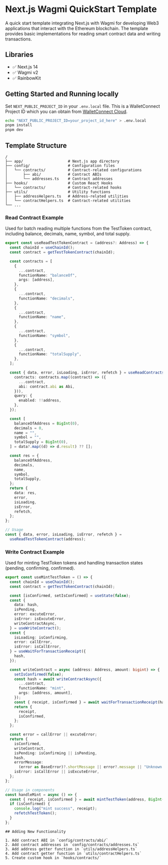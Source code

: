 # Next.js Wagmi QuickStart Template

A quick start template integrating Next.js with Wagmi for developing Web3 applications that interact with the Ethereum blockchain. The template provides basic implementations for reading smart contract data and writing transactions.

## Libraries

- ✅ Next.js 14
- ✅ Wagmi v2
- ✅ RainbowKit

## Getting Started and Running locally

Set `NEXT_PUBLIC_PROJECT_ID` in your `.env.local` file. This is a WalletConnect Project ID which you can obtain from [WalletConnect Cloud](https://cloud.reown.com/app).

```bash
echo "NEXT_PUBLIC_PROJECT_ID=your_project_id_here" > .env.local
pnpm install
pnpm dev
```

## Template Structure

```
/
├── app/                    # Next.js app directory
├── config/                 # Configuration files
│   └── contracts/          # Contract-related configurations
│       ├── abi/            # Contract ABIs
│       └── addresses.ts    # Contract addresses
├── hooks/                  # Custom React Hooks
│   └── contracts/          # Contract-related hooks
├── utils/                  # Utility functions
│   ├── addressHelpers.ts   # Address-related utilities
│   └── contractHelpers.ts  # Contract-related utilities
└── ...
```

### Read Contract Example

Used for batch reading multiple functions from the TestToken contract, including balance, decimals, name, symbol, and total supply.

```typescript
export const useReadTestTokenContract = (address?: Address) => {
  const chainId = useChainId();
  const contract = getTestTokenContract(chainId);

  const contracts = [
    {
      ...contract,
      functionName: "balanceOf",
      args: [address],
    },
    {
      ...contract,
      functionName: "decimals",
    },
    {
      ...contract,
      functionName: "name",
    },
    {
      ...contract,
      functionName: "symbol",
    },
    {
      ...contract,
      functionName: "totalSupply",
    },
  ];

  const { data, error, isLoading, isError, refetch } = useReadContracts({
    contracts: contracts.map((contract) => ({
      ...contract,
      abi: contract.abi as Abi,
    })),
    query: {
      enabled: !!address,
    },
  });

  const [
    balanceOfAddress = BigInt(0),
    decimals = 0,
    name = "",
    symbol = "",
    totalSupply = BigInt(0),
  ] = data?.map((d) => d.result) ?? [];

  const res = {
    balanceOfAddress,
    decimals,
    name,
    symbol,
    totalSupply,
  };
  return {
    data: res,
    error,
    isLoading,
    isError,
    refetch,
  };
};

// Usage
const { data, error, isLoading, isError, refetch } =
  useReadTestTokenContract(address);
```

### Write Contract Example

Used for minting TestToken tokens and handling transaction states (pending, confirming, confirmed).

```typescript
export const useMintTestToken = () => {
  const chainId = useChainId();
  const contract = getTestTokenContract(chainId);

  const [isConfirmed, setIsConfirmed] = useState(false);
  const {
    data: hash,
    isPending,
    error: excuteError,
    isError: isExcuteError,
    writeContractAsync,
  } = useWriteContract();
  const {
    isLoading: isConfirming,
    error: callError,
    isError: isCallError,
  } = useWaitForTransactionReceipt({
    hash,
  });

  const writeContract = async (address: Address, amount: bigint) => {
    setIsConfirmed(false);
    const hash = await writeContractAsync({
      ...contract,
      functionName: "mint",
      args: [address, amount],
    });
    const { receipt, isConfirmed } = await waitForTransactionReceipt(hash);
    return {
      receipt,
      isConfirmed,
    };
  };

  const error = callError || excuteError;
  return {
    isConfirmed,
    writeContract,
    isPending: isConfirming || isPending,
    hash,
    errorMessage:
      (error as BaseError)?.shortMessage || error?.message || "Unknown error",
    isError: isCallError || isExcuteError,
  };
};

// Usage in components
const handleMint = async () => {
  const { receipt, isConfirmed } = await mintTestToken(address, BigInt(1000));
  if (isConfirmed) {
    console.log("mint success", receipt);
    refetchTestToken();
  }
};
```

```
## Adding New Functionality

1. Add contract ABI in `config/contracts/abi/`
2. Add contract addresses in `config/contracts/addresses.ts`
3. Add address getter function in `utils/addressHelpers.ts`
4. Add contract getter function in `utils/contractHelpers.ts`
5. Create custom hook in `hooks/contracts/`
```
